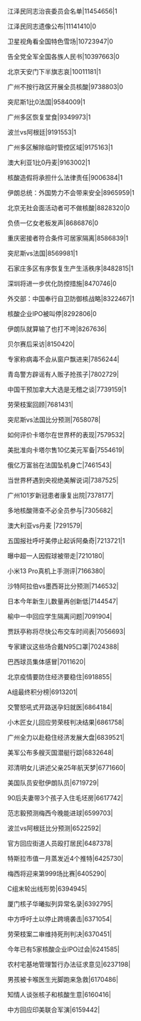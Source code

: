 江泽民同志治丧委员会名单|11454656|1

江泽民同志遗像公布|11141410|0

卫星视角看全国特色雪场|10723947|0

告全党全军全国各族人民书|10397663|0

北京天安门下半旗志哀|10011181|1

广州不按行政区开展全员核酸|9738803|0

突尼斯1比0法国|9584009|1

广州多区恢复堂食|9349973|1

波兰vs阿根廷|9191553|1

广州多区解除临时管控区域|9175163|1

澳大利亚1比0丹麦|9163002|1

核酸造假将承担什么法律责任|9006384|1

伊朗总统：外国势力不会带来安全|8965959|1

北京无社会面活动者可不做核酸|8828320|0

负债一亿女老板发声|8686876|0

重庆密接者符合条件可居家隔离|8586839|1

突尼斯vs法国|8569981|1

石家庄多区有序恢复生产生活秩序|8482815|1

深圳将进一步优化防控措施|8470746|0

外交部：中国奉行自卫防御核战略|8322467|1

核酸企业IPO被叫停|8292806|0

伊朗队就算输了也打不垮|8267636|

贝尔赛后采访|8150420|

专家称病毒不会从窗户飘进来|7856244|

青岛警方辟谣有人贩子抢孩子|7802729|

中国干预加拿大大选是无稽之谈|7739159|1

劳荣枝案回顾|7681431|

突尼斯vs法国比分预测|7658078|

如何评价卡塔尔在世界杯的表现|7579532|

美批准向卡塔尔售10亿美元军备|7554619|

俄亿万富翁在法国坠机身亡|7461543|

当世界杯遇到央视绝美解说词|7387525|

广州101岁新冠患者康复出院|7378177|

多地核酸筛查不必全员参与|7305682|

澳大利亚vs丹麦 ​|7291579|

五国报社呼吁美停止起诉阿桑奇|7213721|1

曝中超一人因假球被带走|7210180|

小米13 Pro真机上手测评|7166380|

沙特阿拉伯vs墨西哥比分预测|7146532|

日本今年新生儿数量再创新低|7144547|

榆中一中回应学生隔离问题|7091904|

贾跃亭称将尽快公布交车时间表|7056693|

专家建议这些场合戴N95口罩|7024388|

巴西球员集体感冒|7011620|

北京疫情要防住经济要稳住|6918855|

A组最终积分榜|6913201|

交警怒吼式开路送孕妇就医|6864184|

小木匠女儿回应劳荣枝判决结果|6861758|

广州全力以赴稳住经济发展大盘|6839521|

美军公布多艘灭国潜艇行踪|6832648|

邓清明女儿讲述父亲25年航天梦|6771660|

美国队员安慰伊朗队员|6719729|

90后夫妻带3个孩子入住毛坯房|6617742|

范志毅预测梅西今晚能进球|6599703|

波兰vs阿根廷比分预测|6522592|

官方回应街道人员殴打居民|6487378|

特斯拉市值一月蒸发近4个推特|6425730|

梅西将迎来第999场比赛|6405290|

C组末轮出线形势|6394945|

厦门核子华曦拟列异常名录|6392795|

中方呼吁土以停止跨境袭击|6371054|

劳荣枝案二审维持死刑判决|6370451|

今年已有5家核酸企业IPO过会|6241585|

农村宅基地管理暂行办法征求意见|6237198|

男孩被卡喉医生光脚跑来急救|6170486|

知情人谈张核子和核酸生意|6160416|

中方回应印美联合军演|6159442|

